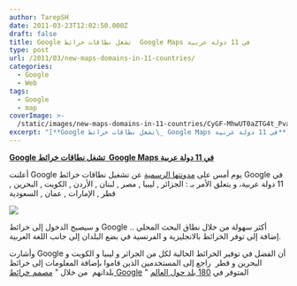```yaml
---
author: TarepSH
date: 2011-03-23T12:02:50.000Z
draft: false
title: Google تشغل نطاقات خرائط  Google Maps في 11 دولة عربية
type: post
url: /2011/03/new-maps-domains-in-11-countries/
categories:
  - Google
  - Web
tags:
  - Google
  - map
coverImage: >-
  /static/images/new-maps-domains-in-11-countries/CyGF-MhwUT0aZTG4t_PvauA1bQ139ye5-flUDbnP38dpQycRrrxmgJR9QFiCW7S__swcViH4z0JcmDApSXibpd_m7LlOMhe_SKl7YKInq6yvZiAIk4Q
excerpt: "[**Google تشغل نطاقات خرائط\_ Google Maps في 11 دولة عربية**](https://www.it-scoop.com/2011/03/new-maps-domains-in-11-countries)\n\nأعلنت Google يوم أمس على [مدونتها الرسمية](http://google-arabia.blogspot.com/2011/03/new-maps-domains-in-11-countries-in.html?utm_source=feedburner\\&utm_medium=feed\\&utm_campaign=Feed%3A+GoogleArabiaBlog+%28Google+Arabia+Blog%29\\&utm_content=Google+Reader) عن تشغيل نطاقات خرائط Google في 11 دولة عربية، و يتعلق الأمر بـ : الجزائر , ليبيا , مصر , لبنان , الأردن ,"
---
```

[**Google تشغل نطاقات خرائط  Google Maps في 11 دولة عربية**](https://www.it-scoop.com/2011/03/new-maps-domains-in-11-countries)

أعلنت Google يوم أمس على [مدونتها الرسمية](http://google-arabia.blogspot.com/2011/03/new-maps-domains-in-11-countries-in.html?utm_source=feedburner\&utm_medium=feed\&utm_campaign=Feed%3A+GoogleArabiaBlog+%28Google+Arabia+Blog%29\&utm_content=Google+Reader) عن تشغيل نطاقات خرائط Google في 11 دولة عربية، و يتعلق الأمر بـ : الجزائر , ليبيا , مصر , لبنان , الأردن , الكويت , البحرين , قطر , الإمارات , عمان , السعودية

![](/static/images/new-maps-domains-in-11-countries/CyGF-MhwUT0aZTG4t_PvauA1bQ139ye5-flUDbnP38dpQycRrrxmgJR9QFiCW7S\_\_swcViH4z0JcmDApSXibpd_m7LlOMhe_SKl7YKInq6yvZiAIk4Q)

و سيصبح الدخول إلى خرائط Google أكثر سهولة من خلال نطاق البحث المحلي .. إضافة إلى توفر الخرائط بالانجليزية و الفرنسية في بضع البلدان إلى جانب اللغة العربية.

وأشارت Google أن الفضل في توفير الخرائط الحالية لكل من الجزاثر و ليبيا و الكويت و البحرين و قطر  راجع إلى المستخدمين الذين قاموا بإضافة المعلومات إلى خرائط بلدانهم  من خلال " [مصمم خرائط Google](http://maps.google.com/mapmaker?hl=ar\&q=%D8%A7%D9%84%D8%AF%D8%A7%D8%B1+%D8%A7%D9%84%D8%A8%D9%8A%D8%B6%D8%A7%D8%A1\&gw=30\&ll=33.571275,-7.598376\&spn=0.039547,0.062914\&z=14\&vpid=1299597490061) " المتوفر في [180 بلد حول العالم](http://maps.google.com/support/bin/answer.py?hlrm=ar\&answer=155415)
